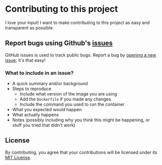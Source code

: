 # Contributing to this project
I love your input! I want to make contributing to this project as easy and transparent as possible.

## Report bugs using Github's [issues](https://github.com/nguereza-tony/php-nginx/issues)
GitHub issues is used to track public bugs.
Report a bug by [opening a new issue](https://github.com/nguereza-tony/php-nginx/issues/new); it's that easy!

### What to include in an issue?
- A quick summary and/or background
- Steps to reproduce
    - Include what version of the image you are using
    - Add the `Dockerfile` if you made any changes
    - Include the command you used to run the container
- What you expected would happen
- What actually happens
- Notes (possibly including why you think this might be happening, or stuff you tried that didn't work)

## License
By contributing, you agree that your contributions will be licensed under its [MIT License](./LICENSE).
